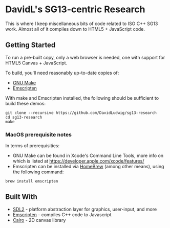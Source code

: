 # DavidL's SG13-centric Research

This is where I keep miscellaneous bits of code related to ISO C++ SG13 work.  Almost all of it compiles down to HTML5 + JavaScript code.

## Getting Started

To run a pre-built copy, only a web browser is needed, one with support for HTML5 Canvas + JavaScript.

To build, you'll need reasonably up-to-date copies of:
* [GNU Make](https://www.gnu.org/software/make/)
* [Emscripten](http://emscripten.org/)

With make and Emscripten installed, the following should be sufficient to build these demos:

```
git clone --recursive https://github.com/DavidLudwig/sg13-research
cd sg13-research
make
```

### MacOS prerequisite notes

In terms of prerequisities:
* GNU Make can be found in Xcode's Command Line Tools, more info on which is listed at https://developer.apple.com/xcode/features/
* Emscripten can be installed via [HomeBrew](https://brew.sh) (among other means), using the following command:

```brew install emscripten```


## Built With

* [SDL2](https://libsdl.org) - platform abstraction layer for graphics, user-input, and more
* [Emscripten](https://emscripten.org) - compiles C++ code to Javascript
* [Cairo](https://www.cairographics.org/) - 2D canvas library
